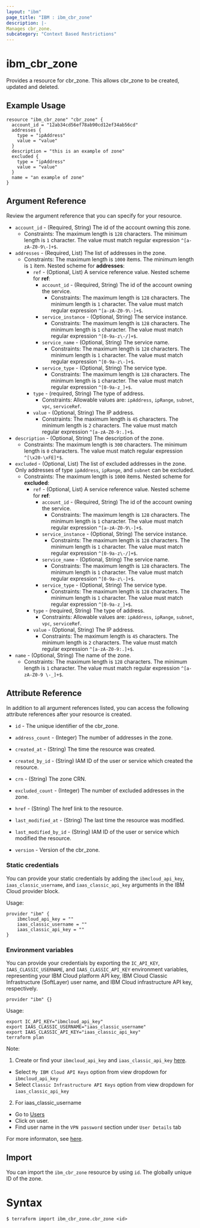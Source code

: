 ```yaml
---
layout: "ibm"
page_title: "IBM : ibm_cbr_zone"
description: |-
Manages cbr_zone.
subcategory: "Context Based Restrictions"
---
```


# ibm_cbr_zone

Provides a resource for cbr_zone. This allows cbr_zone to be created, updated and deleted.

## Example Usage

```hcl
resource "ibm_cbr_zone" "cbr_zone" {
  account_id = "12ab34cd56ef78ab90cd12ef34ab56cd"
  addresses {
    type = "ipAddress"
    value = "value"
  }
  description = "this is an example of zone"
  excluded {
    type = "ipAddress"
    value = "value"
  }
  name = "an example of zone"
}
```

## Argument Reference

Review the argument reference that you can specify for your resource.

* `account_id` - (Required, String) The id of the account owning this zone.
    * Constraints: The maximum length is `128` characters. The minimum length is `1` character. The value must match regular expression `^[a-zA-Z0-9\-]+$`.
* `addresses` - (Required, List) The list of addresses in the zone.
    * Constraints: The maximum length is `1000` items. The minimum length is `1` item.
      Nested scheme for **addresses**:
        * `ref` - (Optional, List) A service reference value.
          Nested scheme for **ref**:
            * `account_id` - (Required, String) The id of the account owning the service.
                * Constraints: The maximum length is `128` characters. The minimum length is `1` character. The value must match regular expression `^[a-zA-Z0-9\-]+$`.
            * `service_instance` - (Optional, String) The service instance.
                * Constraints: The maximum length is `128` characters. The minimum length is `1` character. The value must match regular expression `^[0-9a-z\-/]+$`.
            * `service_name` - (Optional, String) The service name.
                * Constraints: The maximum length is `128` characters. The minimum length is `1` character. The value must match regular expression `^[0-9a-z\-]+$`.
            * `service_type` - (Optional, String) The service type.
                * Constraints: The maximum length is `128` characters. The minimum length is `1` character. The value must match regular expression `^[0-9a-z_]+$`.
        * `type` - (required, String) The type of address.
            * Constraints: Allowable values are: `ipAddress`, `ipRange`, `subnet`, `vpc`, `serviceRef`.
        * `value` - (Optional, String) The IP address.
            * Constraints: The maximum length is `45` characters. The minimum length is `2` characters. The value must match regular expression `^[a-zA-Z0-9:.]+$`.
* `description` - (Optional, String) The description of the zone.
    * Constraints: The maximum length is `300` characters. The minimum length is `0` characters. The value must match regular expression `^[\x20-\xFE]*$`.
* `excluded` - (Optional, List) The list of excluded addresses in the zone. Only addresses of type `ipAddress`, `ipRange`, and `subnet` can be excluded.
    * Constraints: The maximum length is `1000` items.
      Nested scheme for **excluded**:
        * `ref` - (Optional, List) A service reference value.
          Nested scheme for **ref**:
            * `account_id` - (Required, String) The id of the account owning the service.
                * Constraints: The maximum length is `128` characters. The minimum length is `1` character. The value must match regular expression `^[a-zA-Z0-9\-]+$`.
            * `service_instance` - (Optional, String) The service instance.
                * Constraints: The maximum length is `128` characters. The minimum length is `1` character. The value must match regular expression `^[0-9a-z\-/]+$`.
            * `service_name` - (Optional, String) The service name.
                * Constraints: The maximum length is `128` characters. The minimum length is `1` character. The value must match regular expression `^[0-9a-z\-]+$`.
            * `service_type` - (Optional, String) The service type.
                * Constraints: The maximum length is `128` characters. The minimum length is `1` character. The value must match regular expression `^[0-9a-z_]+$`.
        * `type` - (required, String) The type of address.
            * Constraints: Allowable values are: `ipAddress`, `ipRange`, `subnet`, `vpc`, `serviceRef`.
        * `value` - (Optional, String) The IP address.
            * Constraints: The maximum length is `45` characters. The minimum length is `2` characters. The value must match regular expression `^[a-zA-Z0-9:.]+$`.
* `name` - (Optional, String) The name of the zone.
    * Constraints: The maximum length is `128` characters. The minimum length is `1` character. The value must match regular expression `^[a-zA-Z0-9 \-_]+$`.
## Attribute Reference

In addition to all argument references listed, you can access the following attribute references after your resource is created.

* `id` - The unique identifier of the cbr_zone.
* `address_count` - (Integer) The number of addresses in the zone.
* `created_at` - (String) The time the resource was created.
* `created_by_id` - (String) IAM ID of the user or service which created the resource.
* `crn` - (String) The zone CRN.
* `excluded_count` - (Integer) The number of excluded addresses in the zone.
* `href` - (String) The href link to the resource.
* `last_modified_at` - (String) The last time the resource was modified.
* `last_modified_by_id` - (String) IAM ID of the user or service which modified the resource.

* `version` - Version of the cbr_zone.

### Static credentials

You can provide your static credentials by adding the `ibmcloud_api_key`, `iaas_classic_username`, and `iaas_classic_api_key` arguments in the IBM Cloud provider block.

Usage:
```
provider "ibm" {
    ibmcloud_api_key = ""
    iaas_classic_username = ""
    iaas_classic_api_key = ""
}
```

### Environment variables

You can provide your credentials by exporting the `IC_API_KEY`, `IAAS_CLASSIC_USERNAME`, and `IAAS_CLASSIC_API_KEY` environment variables, representing your IBM Cloud platform API key, IBM Cloud Classic Infrastructure (SoftLayer) user name, and IBM Cloud infrastructure API key, respectively.

```
provider "ibm" {}
```

Usage:
```
export IC_API_KEY="ibmcloud_api_key"
export IAAS_CLASSIC_USERNAME="iaas_classic_username"
export IAAS_CLASSIC_API_KEY="iaas_classic_api_key"
terraform plan
```

Note:

1. Create or find your `ibmcloud_api_key` and `iaas_classic_api_key` [here](https://cloud.ibm.com/iam/apikeys).
- Select `My IBM Cloud API Keys` option from view dropdown for `ibmcloud_api_key`
- Select `Classic Infrastructure API Keys` option from view dropdown for `iaas_classic_api_key`
2. For iaas_classic_username
- Go to [Users](https://cloud.ibm.com/iam/users)
- Click on user.
- Find user name in the `VPN password` section under `User Details` tab

For more informaton, see [here](https://registry.terraform.io/providers/IBM-Cloud/ibm/latest/docs#authentication).

## Import

You can import the `ibm_cbr_zone` resource by using `id`. The globally unique ID of the zone.

# Syntax
```
$ terraform import ibm_cbr_zone.cbr_zone <id>
```
